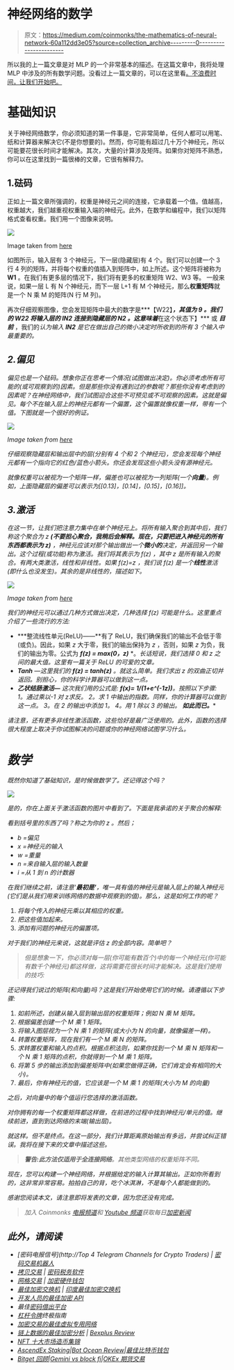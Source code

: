 # 神经网络的数学

> 原文：<https://medium.com/coinmonks/the-mathematics-of-neural-network-60a112dd3e05?source=collection_archive---------0----------------------->

所以我的上一篇文章是对 MLP 的一个非常基本的描述。在这篇文章中，我将处理 MLP 中涉及的所有数学问题。没看过上一篇文章的，可以在这里看[。不浪费时间，让我们开始吧。](/@temi.ayo.babs/multi-layer-perceptron-for-beginners-6aee246c6a03)

# **基础知识**

关于神经网络数学，你必须知道的第一件事是，它非常简单，任何人都可以用笔、纸和计算器来解决它(不是你想要的)。然而，你可能有超过几十万个神经元，所以可能要花很长时间才能解决。其次，大量的计算涉及矩阵。如果你对矩阵不熟悉，你可以在这里找到一篇很棒的文章，它很有解释力。

## 1.砝码

正如上一篇文章所强调的，权重是神经元之间的连接，它承载着一个值。值越高，权重越大，我们越重视权重输入端的神经元。此外，在数学和编程中，我们以矩阵格式查看权重。我们用一个图像来说明。

![](img/2ebfc87fe576b6467edc43597d125dee.png)

Image taken from [here](https://www.researchgate.net/figure/A-simple-neural-network-and-the-mapping-of-the-first-hidden-layer-onto-a-43-Weight_fig2_292077006)

如图所示，输入层有 3 个神经元，下一层(隐藏层)有 4 个。我们可以创建一个 3 行 4 列的矩阵，并将每个权重的值插入到矩阵中，如上所述。这个矩阵将被称为 **W1** 。在我们有更多层的情况下，我们将有更多的权重矩阵 W2、W3 等。
一般来说，如果一层 L 有 N 个神经元，而下一层 L+1 有 M 个神经元，那么**权重矩阵**就是一个 N 乘 M 的矩阵(N 行 M 列)。

再次仔细观察图像，您会发现矩阵中最大的数字是***【W22】***，其值为 ***9*** 。我们的 ***W22*** 将输入层的 ***IN2*** 连接到隐藏层的 ***N2*** 。这意味着***在这个状态下】*** 或 ***目前*** ，我们的*认为输入 ***IN2*** 是它在做出自己的微小决定时所收到的所有 3 个输入中最重要的。*

## *2.偏见*

*偏见也是一个砝码。想象你正在思考一个情况(试图做出决定)。你必须考虑所有可能的(或可观察到的)因素。但是那些你没有遇到过的参数呢？那些你没有考虑到的因素呢？在神经网络中，我们试图迎合这些不可预见或不可观察的因素。这就是偏见。每个不在输入层上的神经元都有一个偏置，这个偏置就像权重一样，带有一个值。下图就是一个很好的例证。*

*![](img/671e6deb3cabf48c56114a2ad0feb08a.png)*

*Image taken from [here](https://www.google.com.ng/url?sa=i&source=images&cd=&cad=rja&uact=8&ved=2ahUKEwiNrsqCtJ7cAhUJmRoKHTYxBJcQjhx6BAgBEAM&url=https%3A%2F%2Fvisualstudiomagazine.com%2Farticles%2F2014%2F11%2F01%2Fuse-python-with-your-neural-networks.aspx&psig=AOvVaw1GAUpVNKTwPerWNaKmwH_C&ust=1531651320014699)*

*仔细观察隐藏层和输出层中的层(分别有 4 个和 2 个神经元)，您会发现每个神经元都有一个指向它的红色/蓝色小箭头。你还会发现这些小箭头没有源神经元。*

*就像权重可以被视为一个矩阵一样，偏差也可以被视为一列矩阵(一个**向量**)。例如，上面隐藏层的偏差可以表示为[[0.13]，[0.14]，[0.15]，[0.16]]。*

## *3.激活*

*在这一节，让我们把注意力集中在单个神经元上。将所有输入聚合到其中后，我们称这个聚合为 *z* **(不要担心聚合，我稍后会解释。现在，只要把进入神经元的所有东西都表示为 z)** ，神经元应该对那个输出做出一个**微小的**决定，并返回另一个输出。这个过程(或功能)称为激活。我们将其表示为 *f(z)* ，其中 *z* 是所有输入的聚合。有两大类激活，线性和非线性。如果 *f(z)=z* ，我们说 *f(z)* 是一个**线性**激活(即什么也没发生)。其余的是非线性的，描述如下。*

*![](img/8ff77a1629ec302fbd242baea2e0850d.png)*

*Image taken from [here](https://www.google.com.ng/url?sa=i&source=images&cd=&cad=rja&uact=8&ved=2ahUKEwiJzvu-uJ7cAhUPyoUKHRiADuIQjhx6BAgBEAM&url=https%3A%2F%2Fwww.learnopencv.com%2Funderstanding-activation-functions-in-deep-learning%2F&psig=AOvVaw3pihV0B7X71yg__4FwbpKv&ust=1531652449551299)*

*我们的神经元可以通过几种方式做出决定，几种选择 f(z) 可能是什么。这里重点介绍了一些流行的方法:*

*   ***整流线性单元(ReLU)——**有了 ReLU，我们确保我们的输出不会低于零(或负)。因此，如果 *z* 大于零，我们的输出保持为 *z* ，否则，如果 *z* 为负，我们的输出为零。公式为 ***f(z) = max(0，z)*** *。*长话短说，我们选择 0 和 *z* 之间的最大值。这里有一篇关于 ReLU 的可爱的文章。*
*   ***Tanh** —这里我们的 ***f(z) = tanh(z)*** 。就这么简单。我们求出 *z* 的双曲正切并返回。别担心，你的科学计算器可以做到这一点。*
*   ***乙状结肠激活—** 这次我们用的公式是:
    ***f(x)= 1/(1+e^(-1*z))****。*按照以下步骤:
    1。通过乘以-1 对 z*求反。
    2。求 1 中输出的指数。同样，你的计算器可以做到这一点。
    3。在 2 的输出中添加 1。
    4。用 1 除以 3 的输出。
    **如此而已。****

*请注意，还有更多非线性激活函数，这些恰好是最广泛使用的。此外，函数的选择很大程度上取决于你试图解决的问题或你的神经网络试图学习什么。*

# *数学*

*既然你知道了基础知识，是时候做数学了。还记得这个吗？*

*![](img/c58fbfca7fe750c6ead14ce713b81dff.png)*

*是的，你在上面关于激活函数的图片中看到了。下面是我承诺的关于聚合的解释:*

*看到括号里的东西了吗？称之为你的 *z* 。然后；*

*   *b =偏见*
*   **x* =神经元的输入*
*   *w =重量*
*   **n* =来自输入层的输入数量*
*   **i* =从 1 到 *n* 的计数器*

*在我们继续之前，请注意'**最初是'**，唯一具有值的神经元是输入层上的输入神经元(它们是从我们用来训练网络的数据中观察到的值)。那么，这是如何工作的呢？*

1.  *将每个传入的神经元乘以其相应的权重。*
2.  *把这些值加起来。*
3.  *添加有问题的神经元的偏置项。*

*对于我们的神经元来说，这就是评估 *z* 的全部内容。简单吧？*

> *但是想象一下，你必须对每一层(你可能有数百个)中的每一个神经元(你可能有数千个神经元)都这样做，这将需要花很长时间才能解决。这是我们使用的技巧:*

*还记得我们说过的矩阵(*和向量*)吗？这是我们开始使用它们的时候。请遵循以下步骤:*

1.  *如前所述，创建从输入层到输出层的权重矩阵；例如 N 乘 M 矩阵。*
2.  *根据偏差创建一个 M 乘 1 矩阵。*
3.  *将输入图层视为一个 N 乘 1 的矩阵(或大小为 N 的向量，就像偏差一样)。*
4.  *转置权重矩阵，现在我们有一个 M 乘 N 的矩阵。*
5.  *求转置权重和输入的点积。根据点积法则，如果你找到一个 M 乘 N 矩阵和一个 N 乘 1 矩阵的点积，你就得到一个 M 乘 1 矩阵。*
6.  *将第 5 步的输出添加到偏差矩阵中(如果您做得正确，它们肯定会有相同的大小)。*
7.  *最后，你有神经元的值，它应该是一个 M 乘 1 的矩阵(大小为 M 的向量)*

*之后，对向量中的每个值运行您选择的激活函数。*

*对你拥有的每一个权重矩阵都这样做，在前进的过程中找到神经元/单元的值。继续前进，直到到达网络的末端(输出层)。*

*就这样。但不是终点。在这一部分，我们计算距离原始输出有多远，并尝试纠正错误。我将在接下来的文章中描述这些。*

> ***警告:**此方法仅适用于**全连接网络**。其他类型网络的权重矩阵不同。*

*现在，您可以构建一个神经网络，并根据给定的输入计算其输出。正如你所看到的，这非常非常容易。拍拍自己的背，吃个冰淇淋，不是每个人都能做到的。*

*感谢您阅读本文，请注意即将发表的文章，因为您还没有完成。*

> *加入 Coinmonks [电报频道](https://t.me/coincodecap)和 [Youtube 频道](https://www.youtube.com/c/coinmonks/videos)获取每日[加密新闻](http://coincodecap.com/)*

## *此外，请阅读*

*   *[密码电报信号](http://Top 4 Telegram Channels for Crypto Traders) | [密码交易机器人](/coinmonks/crypto-trading-bot-c2ffce8acb2a)*
*   *[拷贝交易](/coinmonks/top-10-crypto-copy-trading-platforms-for-beginners-d0c37c7d698c) | [密码税务软件](/coinmonks/crypto-tax-software-ed4b4810e338)*
*   *[网格交易](https://coincodecap.com/grid-trading) | [加密硬件钱包](/coinmonks/the-best-cryptocurrency-hardware-wallets-of-2020-e28b1c124069)*
*   *[最佳加密交换机](/coinmonks/crypto-exchange-dd2f9d6f3769) | [印度最佳加密交换机](/coinmonks/bitcoin-exchange-in-india-7f1fe79715c9)*
*   *[开发人员的最佳加密 API](/coinmonks/best-crypto-apis-for-developers-5efe3a597a9f)*
*   *最佳[密码借出平台](/coinmonks/top-5-crypto-lending-platforms-in-2020-that-you-need-to-know-a1b675cec3fa)*
*   *[杠杆令牌](/coinmonks/leveraged-token-3f5257808b22)终极指南*
*   *[加密交易的最佳虚拟专用网络](https://coincodecap.com/best-vpns-for-crypto-trading)*
*   *[链上数据的最佳加密分析](https://coincodecap.com/blockchain-analytics) | [Bexplus Review](https://coincodecap.com/bexplus-review)*
*   *[NFT 十大市场造币集锦](https://coincodecap.com/nft-marketplaces)*
*   *[AscendEx Staking](https://coincodecap.com/ascendex-staking)|[Bot Ocean Review](https://coincodecap.com/bot-ocean-review)|[最佳比特币钱包](https://coincodecap.com/bitcoin-wallets-india)*
*   *[Bitget 回顾](https://coincodecap.com/bitget-review)|[Gemini vs block fi](https://coincodecap.com/gemini-vs-blockfi)|[OKEx 期货交易](https://coincodecap.com/okex-futures-trading)*